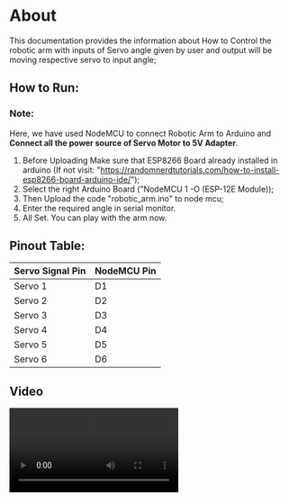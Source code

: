 # About
This documentation provides the information about How to Control the robotic arm with inputs of Servo angle given by user and output will be moving respective servo to input angle;

## How to Run:
### Note:
Here, we have used NodeMCU to connect Robotic Arm to Arduino and **Connect all the power source of Servo Motor to 5V Adapter**.

1. Before Uploading Make sure that ESP8266 Board already installed in arduino (If not visit: "https://randomnerdtutorials.com/how-to-install-esp8266-board-arduino-ide/");
2. Select the right Arduino Board ("NodeMCU 1 -O (ESP-12E Module));
3. Then Upload the code "robotic_arm.ino" to node mcu;
4. Enter the required angle in serial monitor.
5. All Set. You can play with the arm now.

## Pinout Table:
| Servo Signal Pin |  NodeMCU Pin |
| ---------------- | --------------|  
|      Servo 1     |       D1      |
|      Servo 2     |       D2      |
|      Servo 3     |       D3      |
|      Servo 4     |       D4      |
|      Servo 5     |       D5      |
|      Servo 6     |       D6      |

## Video
 <video loop src="medias/robotic_arm.mp4">  video </video> 
